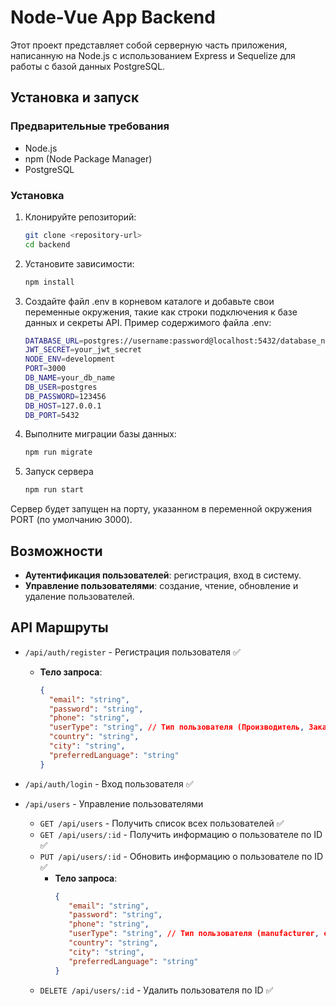 # Node-Vue App Backend

Этот проект представляет собой серверную часть приложения, написанную на Node.js с использованием Express и Sequelize для работы с базой данных PostgreSQL.


## Установка и запуск

### Предварительные требования

- Node.js
- npm (Node Package Manager)
- PostgreSQL

### Установка

1. Клонируйте репозиторий:
   ```sh
   git clone <repository-url>
   cd backend

2. Установите зависимости:
   ```sh
   npm install

3. Создайте файл .env в корневом каталоге и добавьте свои переменные окружения, такие как строки подключения к базе данных и секреты API.
   Пример содержимого файла .env:
   ```sh
   DATABASE_URL=postgres://username:password@localhost:5432/database_name
   JWT_SECRET=your_jwt_secret
   NODE_ENV=development
   PORT=3000
   DB_NAME=your_db_name
   DB_USER=postgres
   DB_PASSWORD=123456
   DB_HOST=127.0.0.1
   DB_PORT=5432

4. Выполните миграции базы данных:
   ```sh
   npm run migrate
   ```

5. Запуск сервера
   ```sh
   npm run start

Сервер будет запущен на порту, указанном в переменной окружения PORT (по умолчанию 3000).

## Возможности

- **Аутентификация пользователей**: регистрация, вход в систему.
- **Управление пользователями**: создание, чтение, обновление и удаление пользователей.

## API Маршруты

- `/api/auth/register` - Регистрация пользователя ✅
  - **Тело запроса**:
    ```json
    {
      "email": "string",
      "password": "string",
      "phone": "string",
      "userType": "string", // Тип пользователя (Производитель, Заказчик)
      "country": "string",
      "city": "string",
      "preferredLanguage": "string"
    }
    ```

- `/api/auth/login` - Вход пользователя ✅

- `/api/users` - Управление пользователями
  - `GET /api/users` - Получить список всех пользователей ✅
  - `GET /api/users/:id` - Получить информацию о пользователе по ID ✅
  - `PUT /api/users/:id` - Обновить информацию о пользователе по ID ✅
    - **Тело запроса**:
      ```json
      {
         "email": "string",
         "password": "string",
         "phone": "string",
         "userType": "string", // Тип пользователя (manufacturer, customer)
         "country": "string",
         "city": "string",
         "preferredLanguage": "string"
      }
      ```
  - `DELETE /api/users/:id` - Удалить пользователя по ID ✅